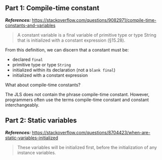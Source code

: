 ## Part 1: Compile-time constant

***References:*** https://stackoverflow.com/questions/9082971/compile-time-constants-and-variables

> A constant variable is a final variable of primitive type or type  String that is initialized with a constant expression (§15.28).

From this definition, we can discern that a constant must be:

- declared `final`
- primitive type or type `String`
- initialized within its declaration (not a `blank final`)
- initialized with a constant expression

What about compile-time constants?

The JLS does not contain the phrase compile-time constant. However, programmers often use the terms compile-time constant and constant interchangeably.

## Part 2: Static variables

***References:*** https://stackoverflow.com/questions/8704423/when-are-static-variables-initialized

> These variables will be initialized first, before the initialization of any instance variables.
